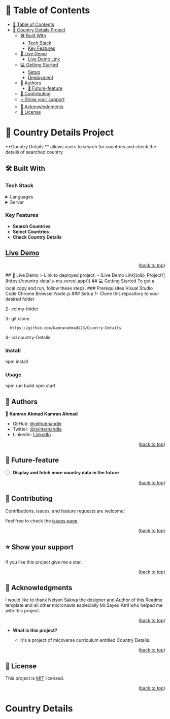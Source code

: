 <!-- TABLE OF CONTENTS -->

# 📗 Table of Contents

- [📗 Table of Contents](#-table-of-contents)
- [📖 Country Details Project ](#-to-do-list-project-)
  - [🛠 Built With ](#-built-with-)
    - [Tech Stack ](#tech-stack-)
    - [Key Features ](#key-features-)
  - [🚀 Live Demo ](#-live-demo-)
      - [Live Demo Link](#live-demo-link)
  - [💻 Getting Started ](#-getting-started-)
    - [Setup](#setup)
    - [Deployment](#deployment)
  - [👥 Authors](#-authors)
    - [🔭 Future-feature ](#-future-feature-)
  - [🤝 Contributing ](#-contributing-)
  - [⭐️ Show your support ](#️-show-your-support-)
  - [🙏 Acknowledgments ](#-acknowledgments-)
  - [📝 License ](#-license-)

<!-- PROJECT DESCRIPTION -->

# 📖 Country Details Project <a name="about-project"></a>

**Country Details ** allows users to search for countries and check the details of searched country
## 🛠 Built With <a name="built-with"></a>

### Tech Stack <a name="tech-stack"></a>

<details>
  <summary>Languages</summary>
  <ul>
    <li>React</li>
    <li>Redux</li>
  </ul>
</details>

<details>
  <summary>Server</summary>
  <ul>
    <li><a href="https://github.com/">Github</a></li>
  </ul>
</details>

<!-- Features -->

### Key Features <a name="key-features"></a>

- **Search Countries**
- **Select Countries**
- **Check Country Details**
## <a href="https://country-details-mu.vercel.app/">Live Demo</a>
<p align="right">(<a href="#readme-top">back to top</a>)</p>
<!-- GETTING STARTED -->
## 🚀 Live Demo <a name="live-demo"></a>
> Link to deployed project.
- [Live Demo Link](olio_Project/](https://country-details-mu.vercel.app/))
## 💻 Getting Started <a name="getting-started"></a>
To get a local copy and run, follow these steps.
### Prerequisites
Visual Studio Code
Chrome Browser
Node.js
### Setup
1- Clone this repository to your desired folder

2- cd my-folder

3- git clone

```
  https://github.com/kamranahmad123/Country-Details
```

4- cd country-Details

### Install
npm install
### Usage
npm run build
npm start

<!-- AUTHORS -->

## 👥 Authors 
<a name="authors"></a>

👤 **Kamran Ahmad**
__Kamran Ahmad__
- GitHub: [@githubhandle](https://github.com/kamranahmad123) 
- Twitter: [@twitterhandle](https://twitter.com/handel)
- LinkedIn: [LinkedIn](https://www.linkedin.com/in/KamranAhmad-momand/)

<p align="right">(<a href="#readme-top">back to top</a>)</p>

## 🔭 Future-feature <a name="future-features"></a>

- [ ] **Display and fetch more country data in the future**

<p align="right">(<a href="#readme-top">back to top</a>)</p>

<!-- CONTRIBUTING -->

## 🤝 Contributing <a name="contributing"></a>

Contributions, issues, and feature requests are welcome!

Feel free to check the [issues page](../../issues/).

<p align="right">(<a href="#readme-top">back to top</a>)</p>

<!-- SUPPORT -->

## ⭐️ Show your support <a name="support"></a>

If you like this project give me a star.

<p align="right">(<a href="#readme-top">back to top</a>)</p>

<!-- ACKNOWLEDGEMENTS -->

## 🙏 Acknowledgments <a name="acknowledgements"></a>

 I would like to thank Nelson Sakwa the designer and Author of this Readme template and all other micronauts
 esplecially Mr.Sayed Atril who helped me with this project.


<p align="right">(<a href="#readme-top">back to top</a>)</p>

- **What is this project?**

  - It's a  project of micoverse curriculum entitled Country Details.

<p align="right">(<a href="#readme-top">back to top</a>)</p>

<!-- LICENSE -->

## 📝 License <a name="license"></a>

This project is [MIT](https://github.com/kamranahmad123/Country-Details/blob/main/LICENSE) licensed.

<p align="right">(<a href="#readme-top">back to top</a>)</p>

# Country Details
